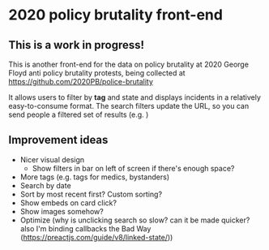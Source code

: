 # 2020 policy brutality front-end

## This is a work in progress!

This is another front-end for the data on policy brutality at 2020 George Floyd anti policy brutality protests, being collected at https://github.com/2020PB/police-brutality

It allows users to filter by **tag** and state and displays incidents in a relatively easy-to-consume format. The search filters update the URL, so you can send people a filtered set of results (e.g. )

## Improvement ideas

- Nicer visual design
    - Show filters in bar on left of screen if there's enough space?
- More tags (e.g. tags for medics, bystanders)
- Search by date
- Sort by most recent first? Custom sorting?
- Show embeds on card click?
- Show images somehow?
- Optimize (why is unclicking search so slow? can it be made quicker? also I'm binding callbacks the Bad Way (https://preactjs.com/guide/v8/linked-state/))
